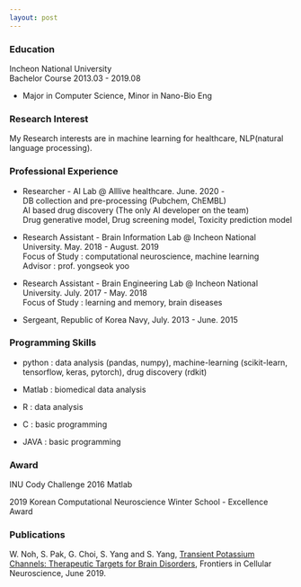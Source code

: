 ```yaml
---
layout: post
---
```


### Education
Incheon National University  
Bachelor Course 2013.03 - 2019.08  

- Major in Computer Science, Minor in Nano-Bio Eng 

### Research Interest

My Research interests are in machine learning for healthcare, NLP(natural language processing).

### Professional Experience

- Researcher - AI Lab @ Alllive healthcare. June. 2020 -   
 DB collection and pre-processing (Pubchem, ChEMBL)   
 AI based drug discovery (The only AI developer on the team)  
 Drug generative model, Drug screening model, Toxicity prediction model    

- Research Assistant - Brain Information Lab @ Incheon National University. May. 2018 - August. 2019  
  Focus of Study : computational neuroscience, machine learning   
  Advisor : prof. yongseok yoo
  
- Research Assistant - Brain Engineering Lab @ Incheon National University. July. 2017 - May. 2018   
  Focus of Study : learning and memory, brain diseases  
  
- Sergeant, Republic of Korea Navy, July. 2013 - June. 2015 

### Programming Skills

- python : data analysis (pandas, numpy), machine-learning (scikit-learn, tensorflow, keras, pytorch), drug discovery (rdkit)

- Matlab : biomedical data analysis

- R : data analysis

- C : basic programming

- JAVA : basic programming




### Award
INU Cody Challenge 2016 Matlab

2019 Korean Computational Neuroscience Winter School - Excellence Award

### Publications
W. Noh, S. Pak, G. Choi, S. Yang and S. Yang, [Transient Potassium Channels: Therapeutic Targets for Brain Disorders](https://www.frontiersin.org/articles/10.3389/fncel.2019.00265/full), Frontiers in Cellular Neuroscience, June 2019.


